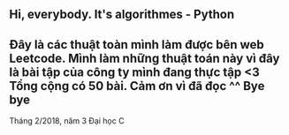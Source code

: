 Hi, everybody. It's algorithmes - Python
--
Đây là các thuật toàn mình làm được bên web Leetcode. Mình làm những thuật toán này vì đây là bài tập của công ty mình đang thực tập <3
Tổng cộng có 50 bài.
Cảm ơn vì đã đọc ^^ Bye bye
--
Tháng 2/2018, năm 3 Đại học
C
